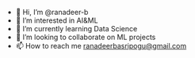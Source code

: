 - 👋 Hi, I’m @ranadeer-b
- 👀 I’m interested in AI&ML
- 🌱 I’m currently learning Data Science
- 💞️ I’m looking to collaborate on ML projects
- 📫 How to reach me ranadeerbasripogu@gmail.com

<!---
ranadeer-b/ranadeer-b is a ✨ special ✨ repository because its `README.md` (this file) appears on your GitHub profile.
You can click the Preview link to take a look at your changes.
--->
